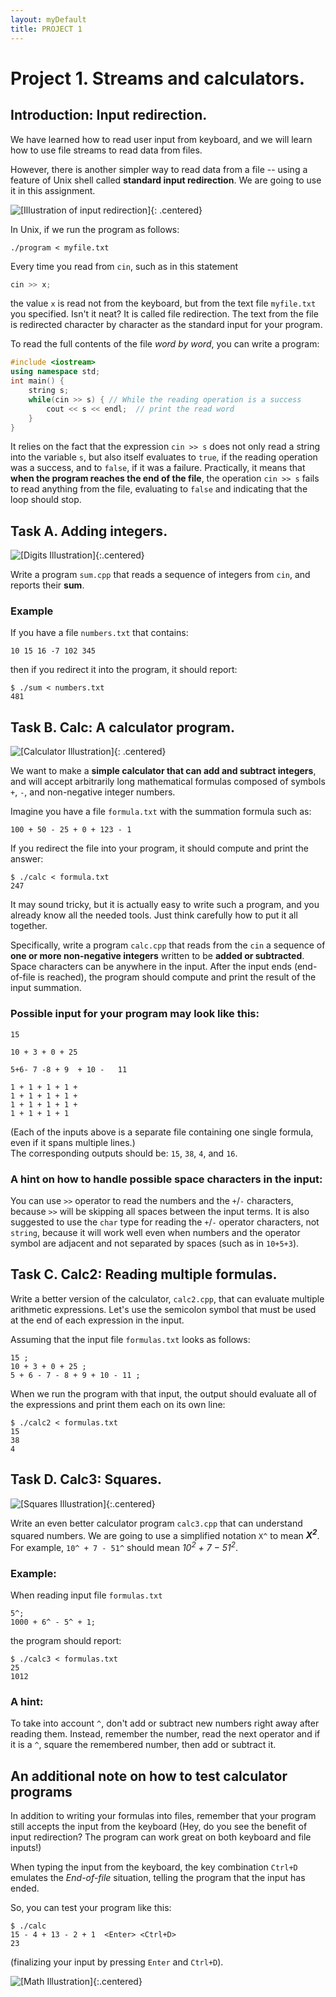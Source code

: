 ```yaml
---  
layout: myDefault  
title: PROJECT 1  
---      
```

  # Project 1. Streams and calculators.

## Introduction: Input redirection.

We have learned how to read user input from keyboard, and we will learn how to use file streams
to read data from files.

However, there is another simpler way to read data from a file -- using a feature of Unix shell called **standard input redirection**.
We are going to use it in this assignment.

![\[Illustration of input redirection\]](https://i.imgur.com/6JGwOBN.png){: .centered}

In Unix, if we run the program as follows:

```
./program < myfile.txt
```

Every time you read from `cin`, such as in this statement

```c++
cin >> x;
```

the value `x` is read not from the keyboard, but from the text file `myfile.txt` you specified. Isn't it neat?
It is called file redirection. The text from the file is redirected character by character as the standard input for your program.

To read the full contents of the file _word by word_, you can write a program:

```c++
#include <iostream>
using namespace std;
int main() {
    string s;
    while(cin >> s) { // While the reading operation is a success
        cout << s << endl;  // print the read word
    }
}
```

It relies on the fact that the expression `cin >> s` does not only read a string into the variable `s`,
but also  itself evaluates to `true`, if the reading operation was a success, and to `false`, if it was a failure.
Practically, it means that **when the program reaches the end of the file**, the operation `cin >> s` fails to read
anything from the file, evaluating to `false` and indicating that the loop should stop.

## Task A. Adding integers.

![\[Digits Illustration\]](https://i.imgur.com/bGkYjnJ.jpg){:.centered}

Write a program `sum.cpp` that reads a sequence of integers from `cin`,
and reports their **sum**. 

### Example
If you have a file `numbers.txt` that contains:

```
10 15 16 -7 102 345
```
then if you redirect it into the program, it should report:

```
$ ./sum < numbers.txt
481
```


## Task B. Calc: A calculator program. 

![\[Calculator Illustration\]](http://i.imgur.com/kpnYznR.jpg){: .centered}

We want to make a **simple calculator that can add and subtract integers**, and will accept arbitrarily long mathematical
formulas composed of symbols `+`, `-`, and non-negative integer numbers. 

Imagine you have a file `formula.txt` with the summation formula such as:

```
100 + 50 - 25 + 0 + 123 - 1
```

If you redirect the file into your program, it should compute and print the answer:

```
$ ./calc < formula.txt
247
```

It may sound tricky, but it is actually easy to write such a program,
and you already know all the needed tools. Just think carefully how to put it all together.

Specifically, write a program `calc.cpp` that reads from the `cin` a sequence of 
**one or more non-negative integers** written to be **added or subtracted**.
Space characters can be anywhere in the input.
After the input ends (end-of-file is reached), the program should compute and print the result of the input summation.


### Possible input for your program may look like this:

```
15
```
```
10 + 3 + 0 + 25 
```
```
5+6- 7 -8 + 9  + 10 -   11 
```
```
1 + 1 + 1 + 1 + 
1 + 1 + 1 + 1 + 
1 + 1 + 1 + 1 + 
1 + 1 + 1 + 1
```

(Each of the inputs above is a separate file containing one single formula, even if it spans multiple lines.)   
The corresponding outputs should be: `15`, `38`, `4`, and `16`.

### A hint on how to handle possible space characters in the input:
You can use `>>` operator to read the numbers and the `+`/`-` characters, because `>>` will be skipping all
spaces between the input terms. It is also suggested to use the `char` type for reading the `+`/`-` operator characters, not `string`, 
because it will work well even when numbers and the operator symbol are adjacent and not separated by spaces (such as in `10+5+3`).


## Task C. Calc2: Reading multiple formulas.

Write a better version of the calculator, `calc2.cpp`, that can evaluate multiple arithmetic expressions. 
Let's use the semicolon symbol that must be used at the end of each expression in the input.

Assuming that the input file `formulas.txt` looks as follows:
```
15 ;
10 + 3 + 0 + 25 ;
5 + 6 - 7 - 8 + 9 + 10 - 11 ;
```
When we run the program with that input, the output should evaluate all of the expressions and print them each on its own line:
```
$ ./calc2 < formulas.txt
15 
38
4
```

## Task D. Calc3: Squares.

![\[Squares Illustration\]](https://i.imgur.com/ZGYJxdS.jpg){:.centered}

Write an even better calculator program `calc3.cpp` that can understand squared numbers. 
We are going to use a simplified notation `X^` to mean _**X<sup>2</sup>**_.
For example, `10^ + 7 - 51^` should mean _10<sup>2</sup> + 7 &minus; 51<sup>2</sup>_.

### Example:
When reading input file `formulas.txt`
```
5^;
1000 + 6^ - 5^ + 1;
```
the program should report:

```
$ ./calc3 < formulas.txt
25
1012
```

### A hint:
To take into account `^`, don't add or subtract new numbers right away after reading them. Instead, remember the number, read the next operator and if it is a `^`, 
square the remembered number, then add or subtract it.


## An additional note on how to test calculator programs

In addition to writing your formulas into files, remember that your program still accepts the input from the keyboard
(Hey, do you see the benefit of input redirection? The program can work great on both keyboard and file inputs!)

When typing the input from the keyboard, the key combination `Ctrl+D` emulates the *End-of-file* situation, telling the program that
the input has ended.

So, you can test your program like this:

```
$ ./calc
15 - 4 + 13 - 2 + 1  <Enter> <Ctrl+D>
23
```
(finalizing your input by pressing `Enter` and `Ctrl+D`).


![\[Math Illustration\]](https://i.imgur.com/PgEL7es.png){:.centered}
